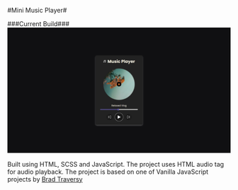 #Mini Music Player#

###Current Build###
![Current Build](./images/current-build-snapshot.png)

Built using HTML, SCSS and JavaScript. The project uses HTML audio tag for audio playback.
The project is based on one of Vanilla JavaScript projects by [Brad Traversy](https://github.com/bradtraversy)
